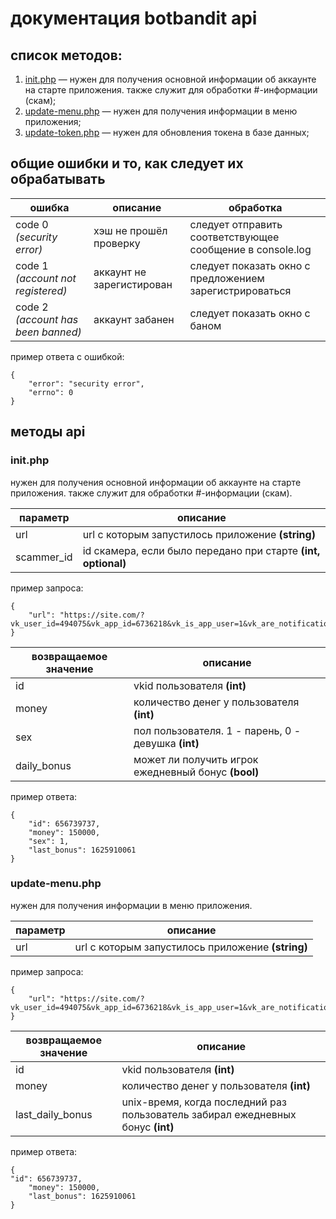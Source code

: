 # документация botbandit api

## список методов:

1. [init.php](#init) — нужен для получения основной информации об аккаунте на старте приложения. также служит для обработки #-информации (скам);
2. [update-menu.php](#update-menu)   — нужен для получения информации в меню приложения;
3. [update-token.php](#update-token)   — нужен для обновления токена в базе данных;

## общие ошибки и то, как следует их обрабатывать

|ошибка|описание|обработка|
|--|--|--|
|code 0 *(security error)*|хэш не прошёл проверку|следует отправить соответствующее сообщение в console.log|
|code 1 *(account not registered)*|аккаунт не зарегистирован|следует показать окно с предложением зарегистрироваться|
|code 2 *(account has been banned)*|аккаунт забанен|следует показать окно с баном|

пример ответа с ошибкой:

    {
    	"error": "security error",
    	"errno": 0
    }

## методы api

<a name="init"></a>
### init.php

нужен для получения основной информации об аккаунте на старте приложения. также служит для обработки #-информации (скам).

|параметр|описание|
|--|--|
|url|url с которым запустилось приложение **(string)**|
|scammer_id|id скамера, если было передано при старте **(int, optional)**|

пример запроса:

    {
    	"url": "https://site.com/?vk_user_id=494075&vk_app_id=6736218&vk_is_app_user=1&vk_are_notifications_enabled=1&vk_language=ru&vk_access_token_settings=&vk_platform=android&sign=t4WeyGcuTMSnKECxnjaBQrPBJgw3xNHzky7NcXyTcgI"
    }

|возвращаемое значение|описание|
|--|--|
|id|vkid пользователя **(int)**|
|money|количество денег у пользователя **(int)**|
|sex|пол пользователя. 1 - парень, 0 - девушка **(int)**|
|daily_bonus|может ли получить игрок ежедневный бонус **(bool)**|

пример ответа:

    {
	    "id": 656739737,
    	"money": 150000,
    	"sex": 1,
    	"last_bonus": 1625910061
    }

<a name="update-menu"></a>
### update-menu.php

нужен для получения информации в меню приложения.

|параметр|описание|
|--|--|
|url|url с которым запустилось приложение **(string)**|

пример запроса:

    {
    	"url": "https://site.com/?vk_user_id=494075&vk_app_id=6736218&vk_is_app_user=1&vk_are_notifications_enabled=1&vk_language=ru&vk_access_token_settings=&vk_platform=android&sign=t4WeyGcuTMSnKECxnjaBQrPBJgw3xNHzky7NcXyTcgI"
    }

|возвращаемое значение|описание|
|--|--|
|id|vkid пользователя **(int)**|
|money|количество денег у пользователя **(int)**|
|last_daily_bonus|unix-время, когда последний раз пользователь забирал ежедневных бонус **(int)**|

пример ответа:

    {
	"id": 656739737,
    	"money": 150000,
    	"last_bonus": 1625910061
    }

